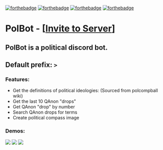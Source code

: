[![forthebadge](https://forthebadge.com/images/badges/contains-technical-debt.svg)](https://forthebadge.com)
[![forthebadge](https://forthebadge.com/images/badges/made-with-python.svg)](https://forthebadge.com)
[![forthebadge](https://forthebadge.com/images/badges/you-didnt-ask-for-this.svg)](https://forthebadge.com)
[![forthebadge](https://forthebadge.com/images/badges/built-with-love.svg)](https://forthebadge.com)

# PolBot - \[[Invite to Server](https://discord.com/oauth2/authorize?client_id=749709794838970409&scope=bot&permissions=1073802304)\]

## PolBot is a political discord bot.
## Default prefix: `>`

### Features:
 - Get the definitions of political ideologies: (Sourced from polcompball wiki)
 - Get the last 10 QAnon "drops"
 - Get QAnon "drop" by number
 - Search QAnon drops for terms
 - Create political compass image
 
### Demos:
![](https://kev.vagina.guru/0InkAl.png)
![](https://kev.vagina.guru/5pH8LT.png)
![](https://kev.vagina.guru/KlfBIi.png)
